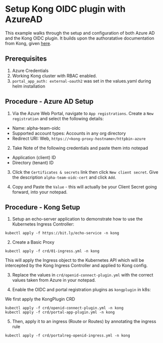 Setup Kong OIDC plugin with AzureAD
===========================================================

This example walks through the setup and configuration of both Azure AD and the Kong OIDC plugin.  It builds upon the authoratative documentation from Kong, given [here](https://docs.konghq.com/gateway/latest/developer-portal/administration/application-registration/azure-oidc-config/#main).

## Prerequisites
1. Azure Credentials
2. Working Kong cluster with RBAC enabled.
3. `portal_app_auth: external-oauth2` was set in the values.yaml during helm installation

## Procedure - Azure AD Setup

1. Via the Azure Web Portal, navigate to `App registrations`.  Create a `New registration` and select the following details:

* Name: alpha-team-oidc
* Supported account types: Accounts in any org directory
*  Redirect URI: Web, `https://<kong-proxy-hostname>/httpbin-azure`

2. Take Note of the following credentials and paste them into notepad

* Application (client) ID
* Directory (tenant) ID

3. Click the `Certificates & secrets` link then click `New client secret`.  Give the description `alpha-team-oidc-cert` and click `Add`.

4. Copy and Paste the `Value` - this will actually be your Client Secret going forward, into your notepad.

## Procedure - Kong Setup

1. Setup an echo-server application to demonstrate how to use the Kubernetes Ingress Controller:

```
kubectl apply -f https://bit.ly/echo-service -n kong
```

2. Create a Basic Proxy

```
kubectl apply -f crd/01-ingress.yml -n kong
```

This will apply the Ingress object to the Kubernetes API which will be intercepted by the Kong Ingress Controller and applied to Kong config.

3. Replace the values in `crd/openid-connect-plugin.yml` with the correct values taken from Azure in your notepad.

4. Enable the OIDC and portal registration plugins as `kongplugin` in k8s:

We first apply the KongPlugin CRD

```
kubectl apply -f crd/openid-connect-plugin.yml -n kong
kubectl apply -f crd/portal-app-plugin.yml -n kong
```

5. Then, apply it to an ingress (Route or Routes) by annotating the ingress rule

```
kubectl apply -f crd/portalreg-openid-ingress.yml -n kong
```
